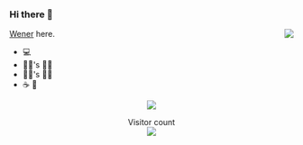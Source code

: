 ### Hi there 👋

<!--
**wenerme/wenerme** is a ✨ _special_ ✨ repository because its `README.md` (this file) appears on your GitHub profile.

Here are some ideas to get you started:

- 🔭 I’m currently working on ...
- 🌱 I’m currently learning ...
- 👯 I’m looking to collaborate on ...
- 🤔 I’m looking for help with ...
- 💬 Ask me about ...
- 📫 How to reach me: ...
- 😄 Pronouns: ...
- ⚡ Fun fact: ...

&layout=compact
-->


<a align="right"  href="https://github.com/wenerme/">
  <img align="right"   src="https://github-readme-stats.vercel.app/api/top-langs/?username=wenerme&langs_count=6" />
</a>

[Wener](http://wener.me/) here.

- 💻
- 👩🏻's 🧑🏻
- 👧🏻's 🧑🏻
- ☕️ 🍵

<p align="center">
  <a href="https://github.com/wenerme/">
    <img src="https://github-readme-stats.vercel.app/api?username=wenerme&include_all_commits=true&show_icons=true&bg_color=232627&text_color=ffffd7&icon_color=af5f5f&title_color=ff557f&count_private=true" />
  </a>
</p>     

<p align="center"> Visitor count<br> <img src="https://profile-counter.glitch.me/wenerme/count.svg" /></p>
